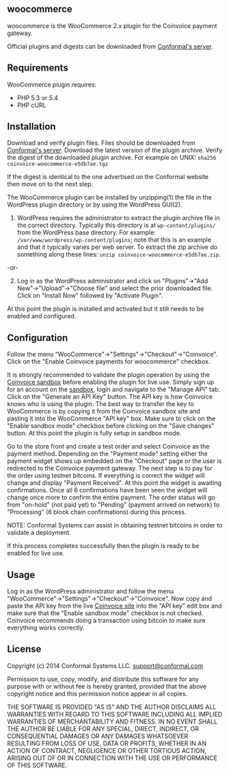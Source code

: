 woocommerce
------------
woocommerce is the WooCommerce 2.x plugin for the Coinvoice payment gateway.

Official plugins and digests can be downloaded from [Conformal's
server](https://opensource.conformal.com/snapshots/coinvoice-plugins/woocommerce/).

## Requirements

WooCommerce plugin requires:
- PHP 5.3 or 5.4
- PHP cURL

## Installation

Download and verify plugin files.  Files should be downloaded from [Conformal's
server](https://opensource.conformal.com/snapshots/coinvoice-plugins/woocommerce/).
Download the latest version of the plugin archive.  Verify the digest of the
downloaded plugin archive.  For example on UNIX: ```sha256
coinvoice-woocommerce-e5db7ae.tgz```

If the digest is identical to the one advertised on the Conformal website then
move on to the next step.

The WooCommerce plugin can be installed by unzipping(1) the file in the WordPress
plugin directory or by using the WordPress GUI(2).

1. WordPress requires the administrator to extract the plugin archive file in
   the correct directory.  Typically this directory is at
   ```wp-content/plugins/``` from the WordPress base directory.  For example:
   ```/var/www/wordpress/wp-content/plugins```; note that this is an example
   and that it typically varies per web server.  To extract the zip archive do
   something along these lines: ```unzip coinvoice-woocommerce-e5db7ae.zip```.

-or-

2. Log in as the WordPress administrator and click on "Plugins"->"Add
   New"->"Upload"->"Choose file" and select the prior downloaded file.  Click
   on "Install Now" followed by "Activate Plugin".
   
At this point the plugin is installed and activated but it still needs to be
enabled and configured.

## Configuration

Follow the menu "WooCommerce"->"Settings"->"Checkout"->"Coinvoice".  Click on
the "Enable Coinvoice payments for woocommerce" checkbox.

It is strongly recommended to validate the plugin operation by using the
[Coinvoice sandbox](https://sandbox.coinvoice.com/) before enabling the plugin
for live use.  Simply sign up for an account on the
[sandbox](https://sandbox.coinvoice.com/), login and navigate to the "Manage
API" tab.  Click on the "Generate an API Key" button.  The API key is how
Coinvoice knows who is using the plugin.  The best way to transfer the key to
WooCommerce is by copying it from the Coinvoice sandbox site and pasting it
into the WooCommerce "API key" box.  Make sure to click on the "Enable sandbox
mode" checkbox before clicking on the "Save changes" button.  At this point the
plugin is fully setup in sandbox mode.

Go to the store front and create a test order and select Coinvoice as the
payment method.  Depending on the "Payment mode" setting either the payment
widget shows up embedded on the "Checkout" page or the user is redirected to
the Coinvoice payment gateway.  The next step is to pay for the order using
testnet bitcoins.  If everything is correct the widget will change and display
"Payment Received".  At this point the widget is awaiting confirmations.  Once
all 6 confirmations have been seen the widget will change once more to confirm
the entire payment.  The order status will go from "on-hold" (not paid yet) to
"Pending" (payment arrived on network) to "Processing" (6 block chain
confirmations) during this process.

NOTE: Conformal Systems can assist in obtaining testnet bitcoins in order to
validate a deployment.

If this process completes successfully then the plugin is ready to be enabled
for live use.

## Usage

Log in as the WordPress administrator and follow the menu
"WooCommerce"->"Settings"->"Checkout"->"Coinvoice".  Now copy and paste the API
key from the live [Coinvoice site](https://coinvoice.com) into the "API key"
edit box and make sure that the "Enable sandbox mode" checkbox is not checked.
Coinvoice recommends doing a transaction using bitcoin to make sure everything
works correctly.

## License

Copyright (c) 2014 Conformal Systems LLC. <support@conformal.com>

Permission to use, copy, modify, and distribute this software for any
purpose with or without fee is hereby granted, provided that the above
copyright notice and this permission notice appear in all copies.

THE SOFTWARE IS PROVIDED "AS IS" AND THE AUTHOR DISCLAIMS ALL WARRANTIES
WITH REGARD TO THIS SOFTWARE INCLUDING ALL IMPLIED WARRANTIES OF
MERCHANTABILITY AND FITNESS. IN NO EVENT SHALL THE AUTHOR BE LIABLE FOR
ANY SPECIAL, DIRECT, INDIRECT, OR CONSEQUENTIAL DAMAGES OR ANY DAMAGES
WHATSOEVER RESULTING FROM LOSS OF USE, DATA OR PROFITS, WHETHER IN AN
ACTION OF CONTRACT, NEGLIGENCE OR OTHER TORTIOUS ACTION, ARISING OUT OF
OR IN CONNECTION WITH THE USE OR PERFORMANCE OF THIS SOFTWARE.

